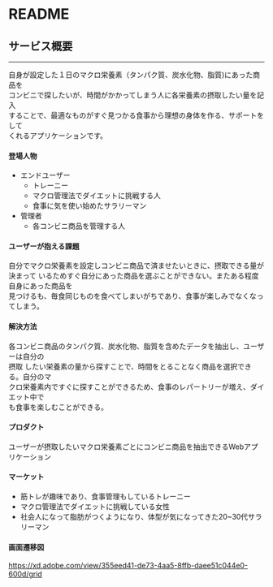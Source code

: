 # README

## サービス概要
-----------------------
自身が設定した１日のマクロ栄養素（タンパク質、炭水化物、脂質)にあった商品を  
コンビニで探したいが、時間がかかってしまう人に各栄養素の摂取したい量を記入  
することで、最適なものがすぐ見つかる食事から理想の身体を作る、サポートをして  
くれるアプリケーションです。

#### 登場人物
- エンドユーザー
  - トレーニー
  - マクロ管理法でダイエットに挑戦する人
  - 食事に気を使い始めたサラリーマン
- 管理者
  - 各コンビニ商品を管理する人


#### ユーザーが抱える課題
自分でマクロ栄養素を設定しコンビニ商品で済ませたいときに、摂取できる量が決まって 
いるためすぐ自分にあった商品を選ぶことができない。またある程度自身にあった商品を  
見つけるも、毎食同じものを食べてしまいがちであり、食事が楽しみでなくなってしまう。


#### 解決方法
各コンビニ商品のタンパク質、炭水化物、脂質を含めたデータを抽出し、ユーザーは自分の  
摂取 したい栄養素の量から探すことで、時間をとることなく商品を選択できる。自分のマ  
クロ栄養素内ですぐに探すことができるため、食事のレパートリーが増え、ダイエット中で  
も食事を楽しむことができる。


#### プロダクト
ユーザーが摂取したいマクロ栄養素ごとにコンビニ商品を抽出できるWebアプリケーション

#### マーケット
- 筋トレが趣味であり、食事管理もしているトレーニー
- マクロ管理法でダイエットに挑戦している女性
- 社会人になって脂肪がつくようになり、体型が気になってきた20~30代サラリーマン


#### 画面遷移図
https://xd.adobe.com/view/355eed41-de73-4aa5-8ffb-daee51c044e0-600d/grid



